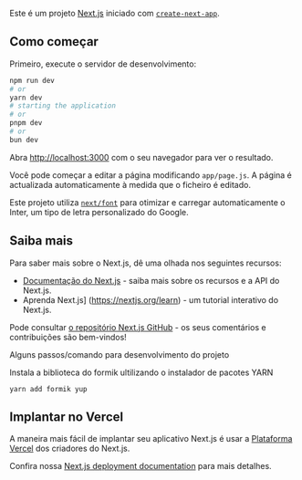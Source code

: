 Este é um projeto [Next.js](https://nextjs.org/) iniciado com [`create-next-app`](https://github.com/vercel/next.js/tree/canary/packages/create-next-app).

## Como começar

Primeiro, execute o servidor de desenvolvimento:

```bash
npm run dev
# or
yarn dev 
# starting the application
# or
pnpm dev
# or
bun dev
```

Abra [http://localhost:3000](http://localhost:3000) com o seu navegador para ver o resultado.

Você pode começar a editar a página modificando `app/page.js`. A página é actualizada automaticamente à medida que o ficheiro é editado.

Este projeto utiliza [`next/font`](https://nextjs.org/docs/basic-features/font-optimization) para otimizar e carregar automaticamente o Inter, um tipo de letra personalizado do Google.

## Saiba mais

Para saber mais sobre o Next.js, dê uma olhada nos seguintes recursos:

- [Documentação do Next.js](https://nextjs.org/docs) - saiba mais sobre os recursos e a API do Next.js.
- Aprenda Next.js] (https://nextjs.org/learn) - um tutorial interativo do Next.js.

Pode consultar [o repositório Next.js GitHub](https://github.com/vercel/next.js/) - os seus comentários e contribuições são bem-vindos!

Alguns passos/comando para desenvolvimento do projeto

Instala a biblioteca do formik ultilizando o instalador de pacotes YARN

```yarn add formik yup``` 

## Implantar no Vercel

A maneira mais fácil de implantar seu aplicativo Next.js é usar a [Plataforma Vercel](https://vercel.com/new?utm_medium=default-template&filter=next.js&utm_source=create-next-app&utm_campaign=create-next-app-readme) dos criadores do Next.js.

Confira nossa [Next.js deployment documentation](https://nextjs.org/docs/deployment) para mais detalhes.